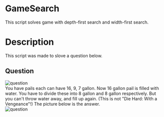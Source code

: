 # GameSearch
This script solves game with depth-first search and width-first search.
  
# Description
This script was made to slove a question below.  
  
## Question
![question](https://raw.githubusercontent.com/cakecatz/garage/images/garage-screenshot.png)  
You have pails each can have 16, 9, 7 gallon. Now 16 gallon pail is filled with water. You have to divide these into 8 gallon and 8 gallon respectively. But you can't throw water away, and fill up again. (This is not "Die Hard: With a Vengeance"!)  The picture below is the answer.  
![question](https://raw.githubusercontent.com/cakecatz/garage/images/garage-screenshot.png)  
